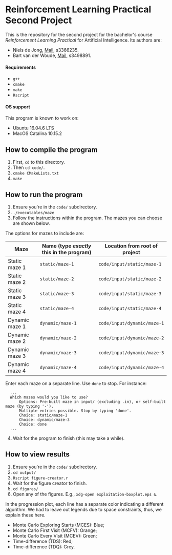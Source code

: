 # Reinforcement Learning Practical Second Project

This is the repository for the second project for the bachelor's course _Reinforcement Learning Practical_
for Artificial Intelligence. Its authors are:
* Niels de Jong, [Mail](mailto:n.a.de.jong@student.rug.nl), s3366235.
* Bart van der Woude, [Mail](mailto:b.r.van.der.woude@student.rug.nl), s3498891.

#### Requirements

* `g++`
* `cmake`
* `make`
* `Rscript`

#### OS support

This program is known to work on:

* Ubuntu 16.04.6 LTS
* MacOS Catalina 10.15.2

## How to compile the program

1. First, `cd` to this directory.
2. Then `cd code/`.
3. `cmake CMakeLists.txt`
4. `make`

## How to run the program

1. Ensure you're in the `code/` subdirectory.
2. `./executables/maze`
3. Follow the instructions within the program. The mazes you can choose are shown below.

The options for mazes to include are:

| Maze | Name (type _exactly_ this in the program)  | Location from root of project |
|---|---|---|
| Static maze 1 | `static/maze-1`  | `code/input/static/maze-1` |
| Static maze 2 | `static/maze-2`  | `code/input/static/maze-2` |
| Static maze 3 | `static/maze-3` | `code/input/static/maze-3` |
| Static maze 4 | `static/maze-4` | `code/input/static/maze-4` |
| Dynamic maze 1 | `dynamic/maze-1` | `code/input/dynamic/maze-1` |
| Dynamic maze 2 | `dynamic/maze-2` | `code/input/dynamic/maze-2` |
| Dynamic maze 3 | `dynamic/maze-3` | `code/input/dynamic/maze-3` |
| Dynamic maze 4 | `dynamic/maze-4` | `code/input/dynamic/maze-4` |

Enter each maze on a separate line. Use `done` to stop. For instance:

```
  ...
  Which mazes would you like to use?
      Options: Pre-built maze in input/ (excluding .in), or self-built maze (by typing '-').
      Multiple entries possible. Stop by typing 'done'.
      Choice: static/maze-1
      Choice: dynamic/maze-3
      Choice: done
  ...
```

4. Wait for the program to finish (this may take a while).

## How to view results

1. Ensure you're in the `code/` subdirectory.
2. `cd output/`
3. `Rscript figure-creator.r`
4. Wait for the figure creator to finish.
5. `cd figures/`
6. Open any of the figures. E.g., `xdg-open exploitation-boxplot.eps &`.

In the progression plot, each line has a separate color indicating
a different algorithm. We had to leave out legends due to space constraints,
thus, we explain these here.

* Monte Carlo Exploring Starts (MCES): Blue;
* Monte Carlo First Visit (MCFV): Orange;
* Monte Carlo Every Visit (MCEV): Green;
* Time-difference (TDS): Red;
* Time-difference (TDQ): Grey.
